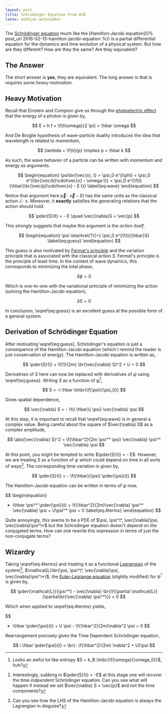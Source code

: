 ```yaml
---
layout: post
title: Schrodinger Equation From HJE
latex: mathjax-autonumber
---
```


The [Schrödinger equation](https://en.wikipedia.org/wiki/Schr%C3%B6dinger_equation) much like the [Hamilton-Jacobi equation]({% post_url 2016-02-13-hamilton-jacobi-equation %}) is a partial differential equation for the dynamics and time evolution of a physical system. But how are they different? How are they the same? Are they equivalent?

<!--more-->

## The Answer

The short answer is **yes**, they are equivalent. The long answer is that is requires some *heavy motivation*.

## Heavy Motivation

Recall that Einstein and Compton give us through the [photoelectric effect](https://en.wikipedia.org/wiki/Photoelectric_effect) that the energy of a photon is given by,

$$
E = h f = \f{h\omega}{2 \pi} = \hbar \omega
$$

And De Broglie hypothesis of wave-particle duality introduces the idea that wavelength is related to momentum,

$$
\lambda = \f{h}{p} \implies p = \hbar k
$$

As such, the wave behavior of a particle can be written with momentum and energy as arguments.

$$
\begin{equation}
\psi\br{\vec{x}, t} = \psi_0 e^{i\phi} = \psi_0 e^{i\br{\vec{k}\cdot\vec{x} - \omega t}} = \psi_0 e^{\f{i}{\hbar}\br{\vec{p}\cdot\vec{x} - E t}} \label{eq:wave}
\end{equation}
$$

Notice that argument here $\vec{p}\cdot\vec{x} - Et$ has the same units as the classical action $\text{J}\cdot\text{s}$. Moreover, it **exactly** satisfies the generating relations that the action should hold.

$$
\pder{S}{t} = - E \quad \vec{\nabla}S = \vec{p}
$$

This *strongly* suggests that maybe this argument is the *action itself*.

$$
\begin{equation}
\psi \stackrel{?}{=} \psi_0 e^{\f{i}{\hbar}S} \label{eq:guess}
\end{equation}
$$

This guess is also motivated by [Fermat's principle](https://en.wikipedia.org/wiki/Fermat%27s_principle) and the variation principle that is associated with the classical action $S$. Fermat's principle is the principle of least time. In the context of wave dynamics, this corresponds to minimizing the total phase,

$$
\delta \phi = 0
$$

Which is one-to-one with the variational principle of minimizing the action (solving the Hamilton-Jacobi equation),

$$
\delta S = 0
$$

In conclusion, \eqref{eq:guess} is an excellent guess at the possible form of a general system.

## Derivation of Schrödinger Equation

After motivating \eqref{eq:guess}, Schrödinger's equation is just a consequence of the Hamilton-Jacobi equation (which I remind the reader is just conservation of energy). The Hamilton-Jacobi equation is written as,

$$
\pder{S}{t} + \f{1}{2m} \br{\vec{\nabla} S}^2 +  U = 0
$$

Derivatives of $S$ here can now be replaced with derivatives of $\psi$ using \eqref{eq:guess}. Writing $S$ as a function of $\psi$[^entropy],

[^entropy]: Looks an awful lot like entropy $S = k_B \ln\br{\f{\omega}{\omega_0}}$, huh?

$$
S = -i \hbar \ln\br{\f{\psi}{\psi_0}}
$$

Gives spatial dependence,

$$
\vec{\nabla} S = - \f{i \hbar}{ \psi} \vec{\nabla} \psi
$$


At this step, it is important to recall that \eqref{eq:wave} is in general a complex value. Being careful about the square of $\vec{\nabla} S$ as a complex amplitude,

$$
\abs{\vec{\nabla} S}^2 = \f{\hbar^2}{2m \psi^* \psi} \vec{\nabla} \psi^* \vec{\nabla} \psi
$$

At this point, you might be tempted to write $\pder{S}{t} = - E$. However, we are treating $S$ as a function of $\psi$ which could depend on time in all sorts of ways[^tise]. The corresponding time variation is given by,

[^tise]: Interestingly, subbing in $\pder{S}{t} = -E$ at this stage one will recover the time *indpendent* Schrödinger equation. Can you see what will happen if instead we set $\vec{\nabla} S = \vec{p}$ and not the time components?

$$
\pder{S}{t} = - \f{i\hbar}{\psi} \pder{\psi}{t}
$$

The Hamilton-Jacobi equation can be written in terms of $\psi$ now,

$$
\begin{equation}
- i\hbar \psi^* \pder{\psi}{t} + \f{\hbar^2}{2m}\vec{\nabla} \psi^* \vec{\nabla} \psi + U\psi^* \psi = 0 \label{eq:4terms}
\end{equation}
$$

Quite annoyingly, this seems to be a PDE of $\psi, \psi^\*, \vec{\nabla}\psi, \vec{\nabla}\psi^\*$ but the Schrodinger equation doesn't depend on the conjugated terms. How can one rewrite this expression in terms of just the non-conjugate terms?

## Wizardry

Taking \eqref{eq:4terms} and treating it as a functional [Lagrangian](https://en.wikipedia.org/wiki/Lagrangian) of the system[^Lagrangian], $\mathcal{L}\br{\psi, \psi^\*, \vec{\nabla}\psi, \vec{\nabla}\psi^\*}$, the [Euler-Lagrange equation](https://en.wikipedia.org/wiki/Euler%E2%80%93Lagrange_equation) (slightly modified) for $\psi^*$ is given by,

$$
\pder{\mathcal{L}}{\psi^*} - \vec{\nabla} \br{\f{\partial \mathcal{L}}{\partial\br{\vec{\nabla} \psi^*}}} = 0
$$

Which when applied to \eqref{eq:4terms} yields,

$$
- i\hbar \pder{\psi}{t} + U \psi - \f{\hbar^2}{2m}\nabla^2 \psi = 0
$$

Rearrangement precisely gives the Time Dependent Schrödinger equation,

$$
i \hbar \pder{\psi}{t} = \br{- \f{\hbar^2}{2m} \nabla^2 + U}\psi 
$$

[^Lagrangian]: Can you see how the LHS of the Hamilton-Jacobi equation is always the Lagrangian in disguise?